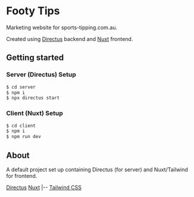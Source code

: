# Footy Tips

Marketing website for sports-tipping.com.au.

Created using [Directus](https://directus.io) backend and [Nuxt](https://nuxtjs.org) frontend.

## Getting started

### Server (Directus) Setup

```bash
$ cd server
$ npm i
$ npx directus start
```

### Client (Nuxt) Setup

```bash
$ cd client
$ npm i
$ npm run dev
```

## About

A default project set up containing Directus (for server) and Nuxt/Tailwind for frontend.

[Directus](https://directus.io)
[Nuxt](https://nuxtjs.org)
  |-- [Tailwind CSS](https://tailwindcss.nuxtjs.org/)
  	